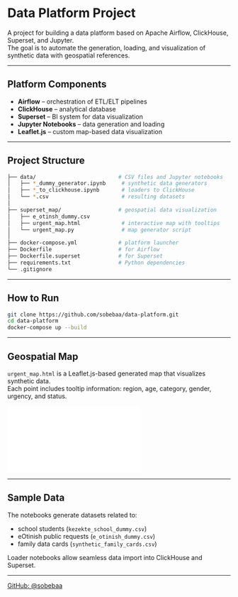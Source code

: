 # Data Platform Project

A project for building a data platform based on Apache Airflow, ClickHouse, Superset, and Jupyter.  
The goal is to automate the generation, loading, and visualization of synthetic data with geospatial references.

---

## Platform Components

- **Airflow** – orchestration of ETL/ELT pipelines  
- **ClickHouse** – analytical database  
- **Superset** – BI system for data visualization  
- **Jupyter Notebooks** – data generation and loading  
- **Leaflet.js** – custom map-based data visualization  

---

## Project Structure

```bash
├── data/                          # CSV files and Jupyter notebooks
│   ├── *_dummy_generator.ipynb     # synthetic data generators
│   ├── *_to_clickhouse.ipynb       # loaders to ClickHouse
│   └── *.csv                       # resulting datasets
│
├── superset_map/                  # geospatial data visualization
│   ├── e_otinsh_dummy.csv
│   ├── urgent_map.html             # interactive map with tooltips
│   └── urgent_map.py               # map generator script
│
├── docker-compose.yml             # platform launcher
├── Dockerfile                     # for Airflow
├── Dockerfile.superset            # for Superset
├── requirements.txt               # Python dependencies
└── .gitignore
```

---

## How to Run

```bash
git clone https://github.com/sobebaa/data-platform.git
cd data-platform
docker-compose up --build
```

---

## Geospatial Map

`urgent_map.html` is a Leaflet.js-based generated map that visualizes synthetic data.  
Each point includes tooltip information: region, age, category, gender, urgency, and status.

![map preview](./superset_map/urgent_map.html)

---

## Sample Data

The notebooks generate datasets related to:

- school students (`kezekte_school_dummy.csv`)
- eOtinish public requests (`e_otinish_dummy.csv`)
- family data cards (`synthetic_family_cards.csv`)

Loader notebooks allow seamless data import into ClickHouse and Superset.

---

[GitHub: @sobebaa](https://github.com/sobebaa)
